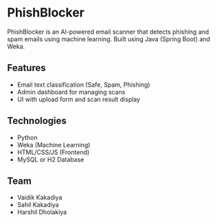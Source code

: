 # PhishBlocker

PhishBlocker is an AI-powered email scanner that detects phishing and spam emails using machine learning. Built using Java (Spring Boot) and Weka.

## Features
- Email text classification (Safe, Spam, Phishing)
- Admin dashboard for managing scans
- UI with upload form and scan result display

## Technologies
- Python
- Weka (Machine Learning)
- HTML/CSS/JS (Frontend)
- MySQL or H2 Database

## Team
- Vaidik Kakadiya
- Sahil Kakadiya
- Harshil Dholakiya

